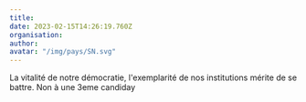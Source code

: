 ```yaml
---
title: 
date: 2023-02-15T14:26:19.760Z
organisation: 
author: 
avatar: "/img/pays/SN.svg"
---
```


La vitalité de notre démocratie, l'exemplarité de nos institutions mérite de se battre.
Non à une 3eme candiday